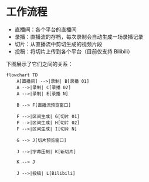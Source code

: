 # 工作流程

- 直播间：各个平台的直播间
- 录播：直播流的存档，每次录制会自动生成一场录播记录
- 切片：从直播流中剪切生成的视频片段
- 投稿：将切片上传到各个平台（目前仅支持 Bilibili）

下图展示了它们之间的关系：

```mermaid
flowchart TD
    A[直播间] -->|录制| B[录播 01]
    A -->|录制| C[录播 02]
    A -->|录制| E[录播 N]

    B --> F[直播流预览窗口]

    F -->|区间生成| G[切片 01]
    F -->|区间生成| H[切片 02]
    F -->|区间生成| I[切片 N]

    G --> J[切片预览窗口]

    J -->|字幕压制| K[新切片]

    K --> J

    J -->|投稿| L[Bilibili]

```
